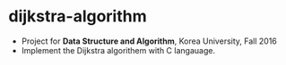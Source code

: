 # dijkstra-algorithm
* Project for **Data Structure and Algorithm**, Korea University, Fall 2016
* Implement the Dijkstra algorithem with C langauage.

